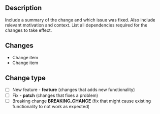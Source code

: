 ## Description

Include a summary of the change and which issue was fixed. Also include relevant motivation and context. List all dependencies required for the changes to take effect.

## Changes
* Change item
* Change item

## Change type
- [ ] New feature - **feature** (changes that adds new functionality)
- [ ] Fix - **patch** (changes that fixes a problem)
- [ ] Breaking change **BREAKING_CHANGE** (fix that might cause existing functionality to not work as expected)